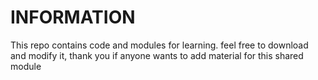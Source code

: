 # INFORMATION

This repo contains code and modules for learning.
feel free to download and modify it, thank you if anyone wants to add material for this shared module
